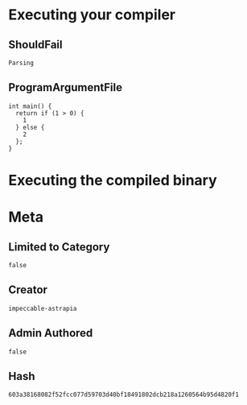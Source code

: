 # Executing your compiler

## ShouldFail

```
Parsing
```

## ProgramArgumentFile

```
int main() {
  return if (1 > 0) { 
    1 
  } else { 
    2 
  }; 
}
```

# Executing the compiled binary

# Meta

## Limited to Category

```
false
```

## Creator

```
impeccable-astrapia
```

## Admin Authored

```
false
```

## Hash

```
603a38168082f52fcc077d59703d40bf18491802dcb218a1260564b95d4820f1
```
